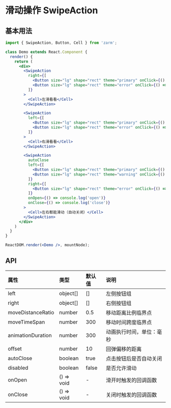 # 滑动操作 SwipeAction



## 基本用法
```jsx
import { SwipeAction, Button, Cell } from 'zarm';

class Demo extends React.Component {
  render() {
    return (
      <div>
        <SwipeAction
          right={[
            <Button size="lg" shape="rect" theme="primary" onClick={() => console.log('右按钮1')}>右按钮1</Button>,
            <Button size="lg" shape="rect" theme="error" onClick={() => console.log('右按钮2')}>右按钮2</Button>,
          ]}
        >
          <Cell>左滑看看</Cell>
        </SwipeAction>

        <SwipeAction
          left={[
            <Button size="lg" shape="rect" theme="primary" onClick={() => console.log('左按钮1')}>左按钮1</Button>,
            <Button size="lg" shape="rect" theme="error" onClick={() => console.log('左按钮2')}>左按钮2</Button>,
          ]}
        >
          <Cell>右滑看看</Cell>
        </SwipeAction>

        <SwipeAction
          autoClose
          left={[
            <Button size="lg" shape="rect" theme="primary" onClick={() => console.log('左按钮1')}>左按钮1</Button>,
            <Button size="lg" shape="rect" theme="warning" onClick={() => console.log('左按钮2')}>左按钮2</Button>,
          ]}
          right={[
            <Button size="lg" shape="rect" theme="error" onClick={() => console.log('右按钮1')}>右按钮2</Button>,
          ]}
          onOpen={() => console.log('open')}
          onClose={() => console.log('close')}
        >
          <Cell>左右都能滑动（自动关闭）</Cell>
        </SwipeAction>
      </div>
    )
  }
}

ReactDOM.render(<Demo />, mountNode);
```



## API

| 属性 | 类型 | 默认值 | 说明 |
| :--- | :--- | :--- | :--- |
| left | object[] | [] | 左侧按钮组 |
| right | object[] | [] | 右侧按钮组 |
| moveDistanceRatio | number | 0.5 | 移动距离比例临界点 |
| moveTimeSpan | number | 300 | 移动时间跨度临界点 |
| animationDuration | number | 300 | 动画执行时间，单位：毫秒 |
| offset | number | 10 | 回弹偏移的距离 |
| autoClose | boolean | true | 点击按钮后是否自动关闭 | 
| disabled | boolean | false | 是否允许滑动 |
| onOpen | () => void | - | 滑开时触发的回调函数 |
| onClose | () => void | - | 关闭时触发的回调函数 |
